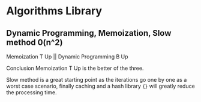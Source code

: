 # Algorithms Library

## Dynamic Programming, Memoization, Slow method 0(n^2) 

Memoization T Up || 
Dynamic Programming B Up

Conclusion Memoization T Up is the better of the three.

Slow method is a great starting point as the iterations go one by one
as a worst case scenario, finally caching and a hash library `{}` 
will greatly reduce the processing time.
